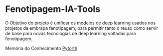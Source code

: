 # Fenotipagem-IA-Tools

O Objetivo do projeto é unificar os modelos de deep learning usados nos projetos da embrapa fenotipagem, para permitir tanto o reuso como servir de base para novas tecnologias de deep learning voltadas para fenotipagem.

Memória do Conhecimento
[Pytorth](memoria/pytorth/README.md)
